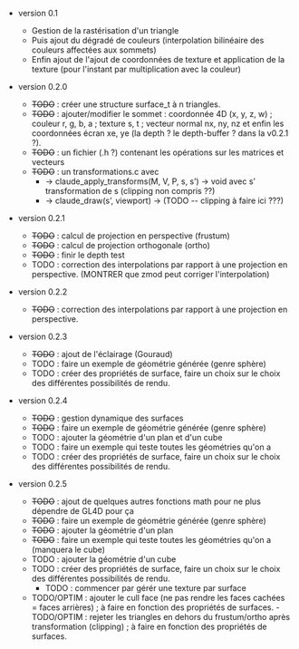 * version 0.1
  - Gestion de la rastérisation d'un triangle
  - Puis ajout du dégradé de couleurs (interpolation bilinéaire des couleurs affectées aux sommets)
  - Enfin ajout de l'ajout de coordonnées de texture et application de la texture (pour l'instant par multiplication avec la couleur)


* version 0.2.0
  - ~~TODO~~ : créer une structure surface_t à n triangles.
  - ~~TODO~~ : ajouter/modifier le sommet : coordonnée 4D (x, y, z, w) ; couleur r, g, b, a ; texture s, t ; vecteur normal nx, ny, nz et enfin les coordonnées écran xe, ye (la depth ? le depth-buffer ? dans la v0.2.1 ?).
  - ~~TODO~~ : un fichier (.h ?) contenant les opérations sur les matrices et vecteurs
  - ~~TODO~~ : un transformations.c avec
    -	 -> claude_apply_transforms(M, V, P, s, s’) -> void avec s’ transformation de s (clipping non compris ??)
    -	 -> claude_draw(s’, viewport) -> (TODO -- clipping à faire ici ???)

* version 0.2.1
  - ~~TODO~~ : calcul de projection en perspective (frustum)
  - ~~TODO~~ : calcul de projection orthogonale (ortho)
  - ~~TODO~~ : finir le depth test
  - TODO : correction des interpolations par rapport à une projection en perspective. (MONTRER que zmod peut corriger l'interpolation)

* version 0.2.2
  - ~~TODO~~ : correction des interpolations par rapport à une projection en perspective.

* version 0.2.3
  - ~~TODO~~ : ajout de l'éclairage (Gouraud)
  - TODO : faire un exemple de géométrie générée (genre sphère)
  - TODO : créer des propriétés de surface, faire un choix sur le choix des différentes possibilités de rendu.

* version 0.2.4
  - ~~TODO~~ : gestion dynamique des surfaces
  - ~~TODO~~ : faire un exemple de géométrie générée (genre sphère)
  - TODO : ajouter la géométrie d'un plan et d'un cube
  - TODO : faire un exemple qui teste toutes les géométries qu'on a
  - TODO : créer des propriétés de surface, faire un choix sur le choix des différentes possibilités de rendu.

* version 0.2.5
  - ~~TODO~~ : ajout de quelques autres fonctions math pour ne plus dépendre de GL4D pour ça
  - ~~TODO~~ : faire un exemple de géométrie générée (genre sphère)
  - ~~TODO~~ : ajouter la géométrie d'un plan
  - ~~TODO~~ : faire un exemple qui teste toutes les géométries qu'on a (manquera le cube)
  - TODO : ajouter la géométrie d'un cube
  - TODO : créer des propriétés de surface, faire un choix sur le choix des différentes possibilités de rendu.
    - TODO : commencer par gérér une texture par surface
  - TODO/OPTIM : ajouter le cull face (ne pas rendre les faces cachées = faces arrières) ; à faire en fonction des propriétés de surfaces.
  -TODO/OPTIM : rejeter les triangles en dehors du frustum/ortho après transformation (clipping) ; à faire en fonction des propriétés de surfaces.
